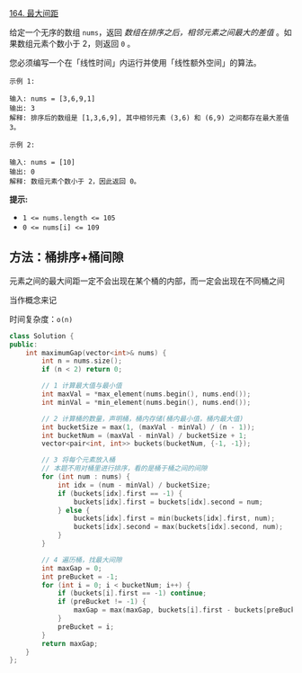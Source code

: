 [164. 最大间距](https://leetcode-cn.com/problems/maximum-gap/)

给定一个无序的数组 `nums`，返回 *数组在排序之后，相邻元素之间最大的差值* 。如果数组元素个数小于 2，则返回 `0` 。

您必须编写一个在「线性时间」内运行并使用「线性额外空间」的算法。

```
示例 1:

输入: nums = [3,6,9,1]
输出: 3
解释: 排序后的数组是 [1,3,6,9], 其中相邻元素 (3,6) 和 (6,9) 之间都存在最大差值 3。

示例 2:

输入: nums = [10]
输出: 0
解释: 数组元素个数小于 2，因此返回 0。
```

**提示:**

- `1 <= nums.length <= 105`
- `0 <= nums[i] <= 109`

## 方法：桶排序+桶间隙

元素之间的最大间距一定不会出现在某个桶的内部，而一定会出现在不同桶之间

当作概念来记

时间复杂度：`o(n)`

```cpp
class Solution {
public:
    int maximumGap(vector<int>& nums) {
        int n = nums.size();
        if (n < 2) return 0;

        // 1 计算最大值与最小值
        int maxVal = *max_element(nums.begin(), nums.end());
        int minVal = *min_element(nums.begin(), nums.end());

        // 2 计算桶的数量，声明桶，桶内存储(桶内最小值，桶内最大值)
        int bucketSize = max(1, (maxVal - minVal) / (n - 1));
        int bucketNum = (maxVal - minVal) / bucketSize + 1;
        vector<pair<int, int>> buckets(bucketNum, {-1, -1});

        // 3 将每个元素放入桶
        // 本题不用对桶里进行排序，看的是桶于桶之间的间隙
        for (int num : nums) {
            int idx = (num - minVal) / bucketSize;
            if (buckets[idx].first == -1) {
                buckets[idx].first = buckets[idx].second = num;
            } else {
                buckets[idx].first = min(buckets[idx].first, num);
                buckets[idx].second = max(buckets[idx].second, num);
            }
        }

        // 4 遍历桶，找最大间隙
        int maxGap = 0;
        int preBucket = -1;
        for (int i = 0; i < bucketNum; i++) {
            if (buckets[i].first == -1) continue;
            if (preBucket != -1) {
                maxGap = max(maxGap, buckets[i].first - buckets[preBucket].second);
            }
            preBucket = i;
        }
        return maxGap;
    }
};
```